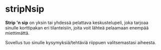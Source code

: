 # stripNsip
**Strip 'n sip** on yksin tai yhdessä pelattava keskustelupeli,
joka tarjoaa sinulle korttipakan eri tilanteisiin, joita voit 
lähteä pelaamaan enempää miettimättä.

Sovellus tuo sinulle kysymyksiä/tehtäviä riippuen valitsemastasi aiheesta.
